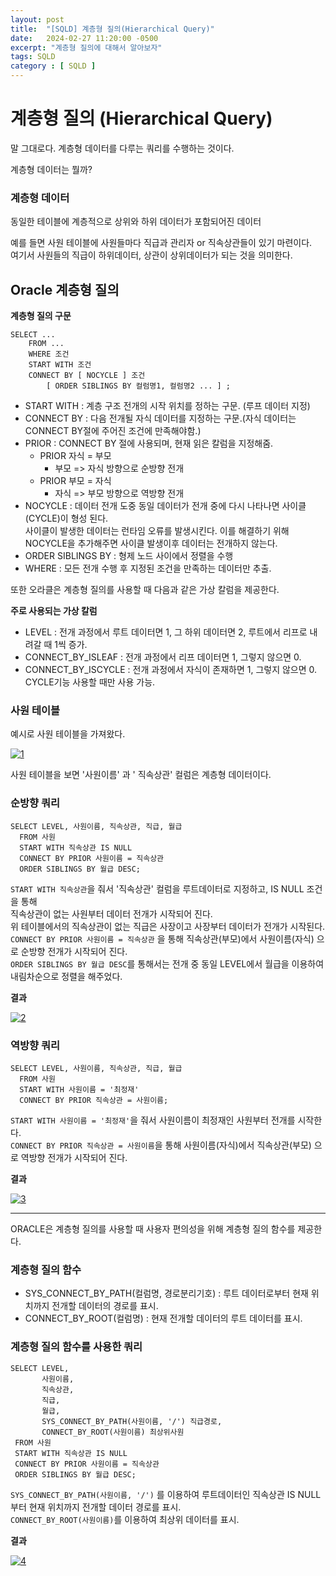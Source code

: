 ```yaml
---
layout: post
title:  "[SQLD] 계층형 질의(Hierarchical Query)"
date:   2024-02-27 11:20:00 -0500
excerpt: "계층형 질의에 대해서 알아보자"
tags: SQLD
category : [ SQLD ]
---
```


# 계층형 질의 (Hierarchical Query)

말 그대로다. 계층형 데이터를 다루는 쿼리를 수행하는 것이다.  

계층형 데이터는 뭘까?

### 계층형 데이터  
동일한 테이블에 계층적으로 상위와 하위 데이터가 포함되어진 데이터  

예를 들면 사원 테이블에 사원들마다 직급과 관리자 or 직속상관들이 있기 마련이다.  
여기서 사원들의 직급이 하위데이터, 상관이 상위데이터가 되는 것을 의미한다.  


## Oracle 계층형 질의

**계층형 질의 구문**  

```
SELECT ...
    FROM ...
    WHERE 조건
    START WITH 조건
    CONNECT BY [ NOCYCLE ] 조건
        [ ORDER SIBLINGS BY 컬럼명1, 컬럼명2 ... ] ;
```

- START WITH : 계층 구조 전개의 시작 위치를 정하는 구문. (루프 데이터 지정)
- CONNECT BY : 다음 전개될 자식 데이터를 지정하는 구문.(자식 데이터는 CONNECT BY절에 주어진 조건에 만족해야함.)
- PRIOR : CONNECT BY 절에 사용되며, 현재 읽은 칼럼을 지정해줌.
  - PRIOR 자식 = 부모
    - 부모 => 자식 방향으로 순방향 전개
  - PRIOR 부모 = 자식
    - 자식 => 부모 방향으로 역방향 전개
- NOCYCLE : 데이터 전개 도중 동일 데이터가 전개 중에 다시 나타나면 사이클(CYCLE)이 형성 된다.  
사이클이 발생한 데이터는 런타임 오류를 발생시킨다. 이를 해결하기 위해 NOCYCLE을 추가해주면 사이클 발생이후 데이터는 전개하지 않는다.  
- ORDER SIBLINGS BY : 형제 노드 사이에서 정렬을 수행
- WHERE : 모든 전개 수행 후 지정된 조건을 만족하는 데이터만 추출.

또한 오라클은 계층형 질의를 사용할 때 다음과 같은 가상 칼럼을 제공한다.

**주로 사용되는 가상 칼럼**

- LEVEL : 전개 과정에서 루트 데이터면 1, 그 하위 데이터면 2, 루트에서 리프로 내려갈 때 1씩 증가.
- CONNECT_BY_ISLEAF : 전개 과정에서 리프 데이터면 1, 그렇지 않으면 0.
- CONNECT_BY_ISCYCLE : 전개 과정에서 자식이 존재하면 1, 그렇지 않으면 0. CYCLE기능 사용할 때만 사용 가능.


### 사원 테이블
예시로 사원 테이블을 가져왔다.

<a href="https://imgbb.com/"><img src="https://i.ibb.co/7vbRZ9d/1.png" alt="1" border="0"></a>

사원 테이블을 보면 '사원이름' 과 ' 직속상관' 컬럼은 계층형 데이터이다.  



### 순방향 쿼리

```
SELECT LEVEL, 사원이름, 직속상관, 직급, 월급
  FROM 사원
  START WITH 직속상관 IS NULL
  CONNECT BY PRIOR 사원이름 = 직속상관
  ORDER SIBLINGS BY 월급 DESC;
```

`START WITH 직속상관`을 줘서 '직속상관' 컬럼을 루트데이터로 지정하고, IS NULL 조건을 통해  
직속상관이 없는 사원부터 데이터 전개가 시작되어 진다.  
위 테이블에서의 직속상관이 없는 직급은 사장이고 사장부터 데이터가 전개가 시작된다.  
`CONNECT BY PRIOR 사원이름 = 직속상관` 을 통해 직속상관(부모)에서 사원이름(자식) 으로 순방향 전개가 시작되어 진다.  
`ORDER SIBLINGS BY 월급 DESC`를 통해서는 전개 중 동일 LEVEL에서 월급을 이용하여 내림차순으로 정렬을 해주었다.

**결과**

<a href="https://imgbb.com/"><img src="https://i.ibb.co/yhqkdy2/2.png" alt="2" border="0"></a>

### 역방향 쿼리

```
SELECT LEVEL, 사원이름, 직속상관, 직급, 월급
  FROM 사원
  START WITH 사원이름 = '최정재'
  CONNECT BY PRIOR 직속상관 = 사원이름;
```

`START WITH 사원이름 = '최정재'`을 줘서 사원이름이 최정재인 사원부터 전개를 시작한다.  
`CONNECT BY PRIOR 직속상관 = 사원이름`을 통해 사원이름(자식)에서 직속상관(부모) 으로 역방향 전개가 시작되어 진다.  

**결과**

<a href="https://imgbb.com/"><img src="https://i.ibb.co/cLxnbFN/3.png" alt="3" border="0"></a>

---

ORACLE은 계층형 질의를 사용할 때 사용자 편의성을 위해 계층형 질의 함수를 제공한다.

### 계층형 질의 함수

- SYS_CONNECT_BY_PATH(컬럼명, 경로분리기호) : 루트 데이터로부터 현재 위치까지 전개할 데이터의 경로를 표시.
- CONNECT_BY_ROOT(컬럼명) : 현재 전개할 데이터의 루트 데이터를 표시.

### 계층형 질의 함수를 사용한 쿼리
 
 ```
 SELECT LEVEL, 
        사원이름, 
        직속상관, 
        직급, 
        월급,
        SYS_CONNECT_BY_PATH(사원이름, '/') 직급경로,
        CONNECT_BY_ROOT(사원이름) 최상위사원
  FROM 사원
  START WITH 직속상관 IS NULL
  CONNECT BY PRIOR 사원이름 = 직속상관
  ORDER SIBLINGS BY 월급 DESC;
 ```

`SYS_CONNECT_BY_PATH(사원이름, '/')` 를 이용하여 루트데이터인 직속상관 IS NULL 부터 현재 위치까지 전개할 데이터 경로를 표시.  
`CONNECT_BY_ROOT(사원이름)`를 이용하여 최상위 데이터를 표시.

**결과**

<a href="https://ibb.co/fxcR0x0"><img src="https://i.ibb.co/P6SpC6C/4.png" alt="4" border="0"></a>

